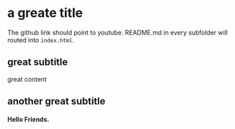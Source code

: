 # a greate title

The github link should point to youtube.
README.md in every subfolder will routed into `index.html`.

## great subtitle

great content

## another great subtitle

#### Hello Friends.

